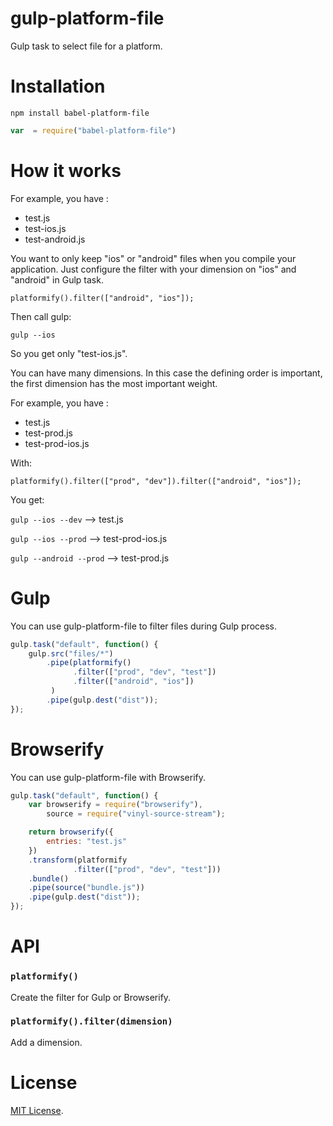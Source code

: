 # gulp-platform-file
Gulp task to select file for a platform.

Installation
============

`npm install babel-platform-file`

```js
var  = require("babel-platform-file")
```

How it works
============

For example, you have :
 * test.js
 * test-ios.js
 * test-android.js

You want to only keep "ios" or "android" files when you compile your application.
Just configure the filter with your dimension on "ios" and "android" in Gulp task.

```platformify().filter(["android", "ios"]);```

Then call gulp:

```gulp --ios```

So you get only "test-ios.js".

You can have many dimensions. In this case the defining order is important, the first dimension has the most important weight.

For example, you have :
 * test.js
 * test-prod.js
 * test-prod-ios.js

With:

```platformify().filter(["prod", "dev"]).filter(["android", "ios"]);```

You get:

```gulp --ios --dev``` --> test.js

```gulp --ios --prod``` --> test-prod-ios.js

```gulp --android --prod``` --> test-prod.js

Gulp
====

You can use gulp-platform-file to filter files during Gulp process.

```js
gulp.task("default", function() {
    gulp.src("files/*")
        .pipe(platformify()
              .filter(["prod", "dev", "test"])
              .filter(["android", "ios"])
         )
        .pipe(gulp.dest("dist"));
});
```

Browserify
==========

You can use gulp-platform-file with Browserify.

```js
gulp.task("default", function() {
    var browserify = require("browserify"),
        source = require("vinyl-source-stream");

    return browserify({
        entries: "test.js"
    })
    .transform(platformify
              .filter(["prod", "dev", "test"]))
    .bundle()
    .pipe(source("bundle.js"))
    .pipe(gulp.dest("dist"));
});
```

API
===

### `platformify()` ###

Create the filter for Gulp or Browserify.

### `platformify().filter(dimension)` ###

Add a dimension.

License
=======

[MIT License](LICENSE).
